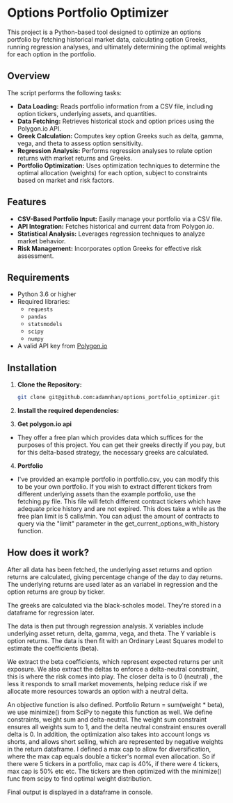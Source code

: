 # Options Portfolio Optimizer

This project is a Python-based tool designed to optimize an options portfolio by fetching historical market data, calculating option Greeks, running regression analyses, and ultimately determining the optimal weights for each option in the portfolio.

## Overview

The script performs the following tasks:
- **Data Loading:** Reads portfolio information from a CSV file, including option tickers, underlying assets, and quantities.
- **Data Fetching:** Retrieves historical stock and option prices using the Polygon.io API.
- **Greek Calculation:** Computes key option Greeks such as delta, gamma, vega, and theta to assess option sensitivity.
- **Regression Analysis:** Performs regression analyses to relate option returns with market returns and Greeks.
- **Portfolio Optimization:** Uses optimization techniques to determine the optimal allocation (weights) for each option, subject to constraints based on market and risk factors.

## Features

- **CSV-Based Portfolio Input:** Easily manage your portfolio via a CSV file.
- **API Integration:** Fetches historical and current data from Polygon.io.
- **Statistical Analysis:** Leverages regression techniques to analyze market behavior.
- **Risk Management:** Incorporates option Greeks for effective risk assessment.

## Requirements

- Python 3.6 or higher
- Required libraries:
  - `requests`
  - `pandas`
  - `statsmodels`
  - `scipy`
  - `numpy`
- A valid API key from [Polygon.io](https://polygon.io/)

## Installation

1. **Clone the Repository:**
   ```bash
   git clone git@github.com:adamnhan/options_portfolio_optimizer.git
   ```
2. **Install the required dependencies:**

3. **Get polygon.io api**
  - They offer a free plan which provides data which suffices for the purposes of this project. You
    can get their greeks directly if you pay, but for this delta-based strategy, the necessary greeks are calculated.

4. **Portfolio**
  - I've provided an example portfolio in portfolio.csv, you can modify this to be your own portfolio. If you wish to extract
   different tickers from different underlying assets than the example portfolio, use the fetching.py file. This file will 
    fetch different contract tickers which have adequate price history and are not expired. This does take a while as the free plan limit is 5 calls/min. You 
    can adjust the amount of contracts to query via the "limit" parameter in the get_current_options_with_history function.

## How does it work? 
  After all data has been fetched, the underlying asset returns and option returns are calculated, giving percentage change of the day to day returns. The underlying returns are used later as an variabel in regression and the option returns are group by ticker.

The greeks are calculated via the black-scholes model. They're stored in a dataframe for regression later.

The data is then put through regression analysis. X variables include underlying asset return, delta, gamma, vega, and theta. The Y variable is option returns. The data is then fit with an Ordinary Least Squares model to estimate the coefficients (beta).

We extract the beta coefficients, which represent expected returns per unit exposure. We also extract the deltas to enforce a delta-neutral constraint, this is where the risk comes into play. The closer delta is to 0 (neutral) , the less it responds to small market movements, helping reduce risk if we allocate more resources towards an option with a neutral delta. 

An objective function is also defined. Portfolio Return = sum(weight * beta), we use minimize() from SciPy to negate this function as well. We define constraints, weight sum and delta-neutral. The weight sum constraint ensures all weights sum to 1, and the delta neutral constraint ensures overall delta is 0. In addition, the optimization also takes into account longs vs shorts, and allows short selling, which are represented by negative weights in the return dataframe. I defined a max cap to allow for diversification, where the max cap equals double a ticker's normal even allocation. So if there were 5 tickers in a portfolio, max cap is 40%, if there were 4 tickers, max cap is 50% etc etc. The tickers are then optimized with the minimize() func from scipy to find optimal weight distribution.

Final output is displayed in a dataframe in console.

